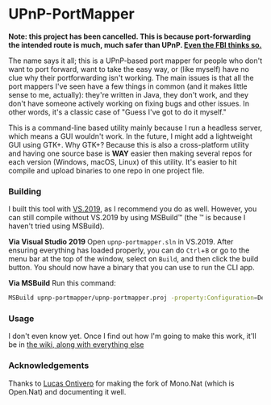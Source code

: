 # UPnP-PortMapper

**Note: this project has been cancelled. This is because port-forwarding the intended route is much, much safer than UPnP. [Even the FBI thinks so.](https://web.archive.org/web/20120828032955/http://www.pcworld.com:80/article/78143/fbi_agency_revises_xp_security_alert.html)**

The name says it all; this is a UPnP-based port mapper for people who don't want to port forward, want to take the easy way, or (like myself) have no clue why their portforwarding isn't working. The main issues is that all the port mappers I've seen have a few things in common (and it makes little sense to me, actually): they're written in Java, they don't work, and they don't have someone actively working on fixing bugs and other issues. In other words, it's a classic case of "Guess I've got to do it myself."

This is a command-line based utility mainly because I run a headless server, which means a GUI wouldn't work. In the future, I might add a lightweight GUI using GTK+. Why GTK+? Because this is also a cross-platform utility and having one source base is **WAY** easier then making several repos for each version (Windows, macOS, Linux) of this utility. It's easier to hit compile and upload binaries to one repo in one project file.

### Building
I built this tool with [VS.2019](https://visualstudio.com), as I recommend you do as well. However, you can still compile without VS.2019 by using MSBuild™ (the ™ is because I haven't tried using MSBuild).

**Via Visual Studio 2019**
Open `upnp-portmapper.sln` in VS.2019. After ensuring everything has loaded properly, you can do `Ctrl`+`B` or go to the menu bar at the top of the window, select on `Build`, and then click the build button. You should now have a binary that you can use to run the CLI app.

**Via MSBuild**
Run this command:
```sh
MSBuild upnp-portmapper/upnp-portmapper.proj -property:Configuration=Debug
```

### Usage
I don't even know yet. Once I find out how I'm going to make this work, it'll be in [the wiki, along with everything else](https://github.com/doamatto/upnp-portmapper/wiki)

### Acknowledgements
Thanks to [Lucas Ontivero](https://github.com/lontivero) for making the fork of Mono.Nat (which is Open.Nat) and documenting it well.
